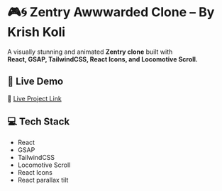 # 🎮🌀 Zentry Awwwarded Clone – By Krish Koli

A visually stunning and animated **Zentry clone** built with  
**React, GSAP, TailwindCSS, React Icons, and Locomotive Scroll.**

## 🚀 Live Demo  
🔗 [Live Project Link]()

## 💻 Tech Stack
- React
- GSAP
- TailwindCSS
- Locomotive Scroll
- React Icons
- React parallax tilt

